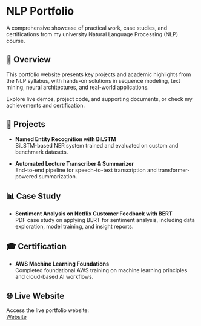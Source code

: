 # NLP Portfolio

A comprehensive showcase of practical work, case studies, and certifications from my university Natural Language Processing (NLP) course.

## 🚀 Overview

This portfolio website presents key projects and academic highlights from the NLP syllabus, with hands-on solutions in sequence modeling, text mining, neural architectures, and real-world applications.

Explore live demos, project code, and supporting documents, or check my achievements and certification.

## 📂 Projects

- **Named Entity Recognition with BiLSTM**  
  BiLSTM-based NER system trained and evaluated on custom and benchmark datasets.  


- **Automated Lecture Transcriber & Summarizer**  
  End-to-end pipeline for speech-to-text transcription and transformer-powered summarization.  


## 📊 Case Study

- **Sentiment Analysis on Netflix Customer Feedback with BERT**  
  PDF case study on applying BERT for sentiment analysis, including data exploration, model training, and insight reports.  


## 🎓 Certification

- **AWS Machine Learning Foundations**  
  Completed foundational AWS training on machine learning principles and cloud-based AI workflows.

## 🌐 Live Website

Access the live portfolio website:  
[Website](https://sanjayss-srm-26.github.io/NLP-Portfolio/)

